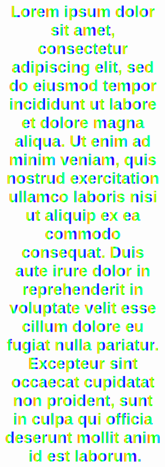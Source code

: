 #
<html>
  <style>
.rainbow-text {
	font-family: Arial;
	font-weight: bold;
	font-size: 50px;
}
.rainbow-text .block-line > span {
	display: inline-block;
}
span.block-line > span span {
	background-image: linear-gradient(90deg,#ff0000,#ff2b00,#ff5500,#ff8000,#ffaa00,#ffd500,#ffff00,#d4ff00,#aaff00,#80ff00,#55ff00,#2bff00,#00ff00,#00ff2b,#00ff55,#00ff80,#00ffaa,#00ffd5,#00ffff,#00d4ff,#00aaff,#007fff,#0055ff,#002bff,#0000ff,#2a00ff,#5500ff,#7f00ff,#aa00ff,#d400ff,#ff00ff);
	color: #0000;
	-webkit-background-clip: text;
	background-clip: text;
}

</style>
  <div class="rainbow-text" style="text-align: center;">
	<span class="block-line"><span><span>L</span><span>o</span><span>r</span><span>e</span><span>m&nbsp;</span></span><span><span>i</span><span>p</span><span>s</span><span>u</span><span>m&nbsp;</span></span><span><span>d</span><span>o</span><span>l</span><span>o</span><span>r&nbsp;</span></span><span><span>s</span><span>i</span><span>t&nbsp;</span></span><span><span>a</span><span>m</span><span>e</span><span>t</span><span>,&nbsp;</span></span><span><span>c</span><span>o</span><span>n</span><span>s</span><span>e</span><span>c</span><span>t</span><span>e</span><span>t</span><span>u</span><span>r&nbsp;</span></span><span><span>a</span><span>d</span><span>i</span><span>p</span><span>i</span><span>s</span><span>c</span><span>i</span><span>n</span><span>g&nbsp;</span></span><span><span>e</span><span>l</span><span>i</span><span>t</span><span>,&nbsp;</span></span><span><span>s</span><span>e</span><span>d&nbsp;</span></span><span><span>d</span><span>o&nbsp;</span></span><span><span>e</span><span>i</span><span>u</span><span>s</span><span>m</span><span>o</span><span>d&nbsp;</span></span><span><span>t</span><span>e</span><span>m</span><span>p</span><span>o</span><span>r&nbsp;</span></span><span><span>i</span><span>n</span><span>c</span><span>i</span><span>d</span><span>i</span><span>d</span><span>u</span><span>n</span><span>t&nbsp;</span></span><span><span>u</span><span>t&nbsp;</span></span><span><span>l</span><span>a</span><span>b</span><span>o</span><span>r</span><span>e&nbsp;</span></span><span><span>e</span><span>t&nbsp;</span></span><span><span>d</span><span>o</span><span>l</span><span>o</span><span>r</span><span>e&nbsp;</span></span><span><span>m</span><span>a</span><span>g</span><span>n</span><span>a&nbsp;</span></span><span><span>a</span><span>l</span><span>i</span><span>q</span><span>u</span><span>a</span><span>.&nbsp;</span></span><span><span>U</span><span>t&nbsp;</span></span><span><span>e</span><span>n</span><span>i</span><span>m&nbsp;</span></span><span><span>a</span><span>d&nbsp;</span></span><span><span>m</span><span>i</span><span>n</span><span>i</span><span>m&nbsp;</span></span><span><span>v</span><span>e</span><span>n</span><span>i</span><span>a</span><span>m</span><span>,&nbsp;</span></span><span><span>q</span><span>u</span><span>i</span><span>s&nbsp;</span></span><span><span>n</span><span>o</span><span>s</span><span>t</span><span>r</span><span>u</span><span>d&nbsp;</span></span><span><span>e</span><span>x</span><span>e</span><span>r</span><span>c</span><span>i</span><span>t</span><span>a</span><span>t</span><span>i</span><span>o</span><span>n&nbsp;</span></span><span><span>u</span><span>l</span><span>l</span><span>a</span><span>m</span><span>c</span><span>o&nbsp;</span></span><span><span>l</span><span>a</span><span>b</span><span>o</span><span>r</span><span>i</span><span>s&nbsp;</span></span><span><span>n</span><span>i</span><span>s</span><span>i&nbsp;</span></span><span><span>u</span><span>t&nbsp;</span></span><span><span>a</span><span>l</span><span>i</span><span>q</span><span>u</span><span>i</span><span>p&nbsp;</span></span><span><span>e</span><span>x&nbsp;</span></span><span><span>e</span><span>a&nbsp;</span></span><span><span>c</span><span>o</span><span>m</span><span>m</span><span>o</span><span>d</span><span>o&nbsp;</span></span><span><span>c</span><span>o</span><span>n</span><span>s</span><span>e</span><span>q</span><span>u</span><span>a</span><span>t</span><span>.&nbsp;</span></span><span><span>D</span><span>u</span><span>i</span><span>s&nbsp;</span></span><span><span>a</span><span>u</span><span>t</span><span>e&nbsp;</span></span><span><span>i</span><span>r</span><span>u</span><span>r</span><span>e&nbsp;</span></span><span><span>d</span><span>o</span><span>l</span><span>o</span><span>r&nbsp;</span></span><span><span>i</span><span>n&nbsp;</span></span><span><span>r</span><span>e</span><span>p</span><span>r</span><span>e</span><span>h</span><span>e</span><span>n</span><span>d</span><span>e</span><span>r</span><span>i</span><span>t&nbsp;</span></span><span><span>i</span><span>n&nbsp;</span></span><span><span>v</span><span>o</span><span>l</span><span>u</span><span>p</span><span>t</span><span>a</span><span>t</span><span>e&nbsp;</span></span><span><span>v</span><span>e</span><span>l</span><span>i</span><span>t&nbsp;</span></span><span><span>e</span><span>s</span><span>s</span><span>e&nbsp;</span></span><span><span>c</span><span>i</span><span>l</span><span>l</span><span>u</span><span>m&nbsp;</span></span><span><span>d</span><span>o</span><span>l</span><span>o</span><span>r</span><span>e&nbsp;</span></span><span><span>e</span><span>u&nbsp;</span></span><span><span>f</span><span>u</span><span>g</span><span>i</span><span>a</span><span>t&nbsp;</span></span><span><span>n</span><span>u</span><span>l</span><span>l</span><span>a&nbsp;</span></span><span><span>p</span><span>a</span><span>r</span><span>i</span><span>a</span><span>t</span><span>u</span><span>r</span><span>.&nbsp;</span></span><span><span>E</span><span>x</span><span>c</span><span>e</span><span>p</span><span>t</span><span>e</span><span>u</span><span>r&nbsp;</span></span><span><span>s</span><span>i</span><span>n</span><span>t&nbsp;</span></span><span><span>o</span><span>c</span><span>c</span><span>a</span><span>e</span><span>c</span><span>a</span><span>t&nbsp;</span></span><span><span>c</span><span>u</span><span>p</span><span>i</span><span>d</span><span>a</span><span>t</span><span>a</span><span>t&nbsp;</span></span><span><span>n</span><span>o</span><span>n&nbsp;</span></span><span><span>p</span><span>r</span><span>o</span><span>i</span><span>d</span><span>e</span><span>n</span><span>t</span><span>,&nbsp;</span></span><span><span>s</span><span>u</span><span>n</span><span>t&nbsp;</span></span><span><span>i</span><span>n&nbsp;</span></span><span><span>c</span><span>u</span><span>l</span><span>p</span><span>a&nbsp;</span></span><span><span>q</span><span>u</span><span>i&nbsp;</span></span><span><span>o</span><span>f</span><span>f</span><span>i</span><span>c</span><span>i</span><span>a&nbsp;</span></span><span><span>d</span><span>e</span><span>s</span><span>e</span><span>r</span><span>u</span><span>n</span><span>t&nbsp;</span></span><span><span>m</span><span>o</span><span>l</span><span>l</span><span>i</span><span>t&nbsp;</span></span><span><span>a</span><span>n</span><span>i</span><span>m&nbsp;</span></span><span><span>i</span><span>d&nbsp;</span></span><span><span>e</span><span>s</span><span>t&nbsp;</span></span><span><span>l</span><span>a</span><span>b</span><span>o</span><span>r</span><span>u</span><span>m</span><span>.</span></span></span>
</div>
</html>
